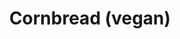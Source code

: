 ---
title: Cornbread (vegan)
favorite: true
source: Nora Cooks
source_url: https://www.noracooks.com/the-best-vegan-cornbread/
yield: 12 slices
active_time: 10 minutes
total_time: 25 minutes
tags: 
  - american
  - veg
ingredients: |-
  * 1 1/4 cups all purpose flour 
  * 1 cup yellow corn meal 
  * 2/3 cup granulated sugar 
  * 1 teaspoon salt 
  * 1 tablespoon baking powder 
  * 1 1/4 cup unsweetened almond milk 
  * 1/3 cup canola oil
instructions: |-
  * Preheat the oven to 400 degrees F and lightly grease a 8 x 8 pan, or a 9 inch round cake pan. 
  * In a large bowl, combine the flour, cornmeal, sugar, salt and baking powder and stir. 
  * Now pour in the almond milk and canola oil. Stir until well combined. Pour batter into prepared pan. 
  * Bake for 20-25 minutes, until a toothpick inserted into the center comes out clean.
notes: Unsweetened coconut almond milk worked well. To make mini muffins, bake at 400 degrees for 12 minutes or until a toothpick comes out clean.
---